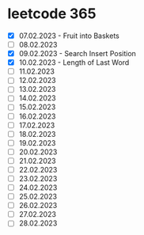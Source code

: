 # leetcode 365

- [x] 07.02.2023 - Fruit into Baskets
- [ ] 08.02.2023
- [x] 09.02.2023 - Search Insert Position
- [x] 10.02.2023 - Length of Last Word
- [ ] 11.02.2023
- [ ] 12.02.2023
- [ ] 13.02.2023
- [ ] 14.02.2023
- [ ] 15.02.2023
- [ ] 16.02.2023
- [ ] 17.02.2023
- [ ] 18.02.2023
- [ ] 19.02.2023
- [ ] 20.02.2023
- [ ] 21.02.2023
- [ ] 22.02.2023
- [ ] 23.02.2023
- [ ] 24.02.2023
- [ ] 25.02.2023
- [ ] 26.02.2023
- [ ] 27.02.2023
- [ ] 28.02.2023
